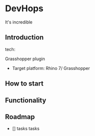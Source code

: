 # DevHops

It's incredible



## Introduction
tech:

Grasshopper plugin
- Target platform: Rhino 7/ Grasshopper



## How to start


## Functionality

## Roadmap
- [] tasks tasks

